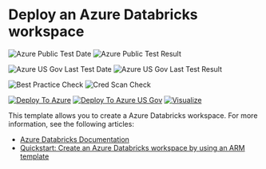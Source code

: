 # Deploy an Azure Databricks workspace

![Azure Public Test Date](https://azurequickstartsservice.blob.core.windows.net/badges/101-databricks-workspace/PublicLastTestDate.svg)
![Azure Public Test Result](https://azurequickstartsservice.blob.core.windows.net/badges/101-databricks-workspace/PublicDeployment.svg)

![Azure US Gov Last Test Date](https://azurequickstartsservice.blob.core.windows.net/badges/101-databricks-workspace/FairfaxLastTestDate.svg)
![Azure US Gov Last Test Result](https://azurequickstartsservice.blob.core.windows.net/badges/101-databricks-workspace/FairfaxDeployment.svg)

![Best Practice Check](https://azurequickstartsservice.blob.core.windows.net/badges/101-databricks-workspace/BestPracticeResult.svg)
![Cred Scan Check](https://azurequickstartsservice.blob.core.windows.net/badges/101-databricks-workspace/CredScanResult.svg)

[![Deploy To Azure](https://raw.githubusercontent.com/fathym-it/azure-quickstart-templates/master/1-CONTRIBUTION-GUIDE/images/deploytoazure.svg?sanitize=true)](https://portal.azure.com/#create/Microsoft.Template/uri/https%3A%2F%2Fraw.githubusercontent.com%2Ffathym-it%2Fazure-quickstart-templates%2Fmaster%2F101-databricks-workspace%2Fazuredeploy.json)
[![Deploy To Azure US Gov](https://raw.githubusercontent.com/fathym-it/azure-quickstart-templates/master/1-CONTRIBUTION-GUIDE/images/deploytoazuregov.svg?sanitize=true)](https://portal.azure.us/#create/Microsoft.Template/uri/https%3A%2F%2Fraw.githubusercontent.com%2Ffathym-it%2Fazure-quickstart-templates%2Fmaster%2F101-databricks-workspace%2Fazuredeploy.json)
[![Visualize](https://raw.githubusercontent.com/fathym-it/azure-quickstart-templates/master/1-CONTRIBUTION-GUIDE/images/visualizebutton.svg?sanitize=true)](http://armviz.io/#/?load=https%3A%2F%2Fraw.githubusercontent.com%2Ffathym-it%2Fazure-quickstart-templates%2Fmaster%2F101-databricks-workspace%2Fazuredeploy.json)

This template allows you to create a Azure Databricks workspace. For more information, see the following articles:

- [Azure Databricks Documentation](https://docs.microsoft.com/azure/azure-databricks/)
- [Quickstart: Create an Azure Databricks workspace by using an ARM template](https://docs.microsoft.com/azure/databricks/scenarios/quickstart-create-databricks-workspace-resource-manager-template)
